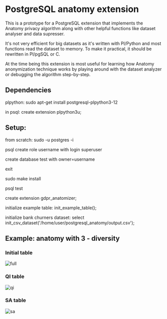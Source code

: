 # PostgreSQL anatomy extension
This is a prototype for a PostgreSQL extension that implements the Anatomy privacy algorithm along with other helpful functions like dataset analyser and data supresser.

It's not very efficient for big datasets as it's written with Pl/Python and most functions read the dataset to memory. To make it practical, it should be rewritten in Pl/pgSQL or C.

At the time being this extension is most useful for learning how Anatomy anonymization technique works by playing around with the dataset analyzer or debugging the algorithm step-by-step.
## Dependencies

plpython:
sudo apt-get install postgresql-plpython3-12

in psql: create extension plpython3u;

## Setup:

from scratch:
sudo -u postgres -i

psql
create role username with login superuser

create database test with owner=username

exit


sudo make install

psql test

create extension gdpr_anatomizer;

initialize example table: init_example_table();

initialize bank churners dataset: select init_csv_dataset('/home/user/postgresql_anatomy/output.csv');


## Example: anatomy with 3 - diversity

### Initial table
![full](https://i.postimg.cc/qBbdZYXQ/Screenshot-2020-11-19-at-15-33-34.png)

### QI table
![qi](https://i.postimg.cc/VNBx9Hkq/Screenshot-2020-11-19-at-15-34-55.png)

### SA table
![sa](https://i.postimg.cc/Lspd1M24/Screenshot-2020-11-19-at-15-35-10.png)
